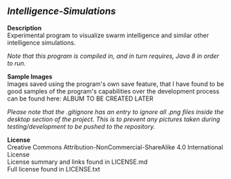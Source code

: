 _Intelligence-Simulations_
------
__Description__  
Experimental program to visualize swarm intelligence and similar other intelligence simulations.
  
*Note that this program is compiled in, and in turn requires, Java 8 in order to run.*

__Sample Images__  
Images saved using the program's own save feature, that I have found to be good samples of the program's capabilities over the development process can be found here: ALBUM TO BE CREATED LATER  
  
*Please note that the .gitignore has an entry to ignore all .png files inside the desktop section of the project. This is to prevent any pictures taken during testing/development to be pushed to the repository.*

__License__  
Creative Commons Attribution-NonCommercial-ShareAlike 4.0 International License  
License summary and links found in LICENSE.md  
Full license found in LICENSE.txt